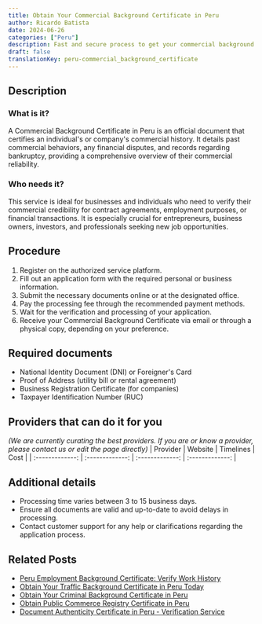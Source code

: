 ```yaml
---
title: Obtain Your Commercial Background Certificate in Peru
author: Ricardo Batista
date: 2024-06-26
categories: ["Peru"]
description: Fast and secure process to get your commercial background certificate in Peru, essential for business and employment purposes.
draft: false
translationKey: peru-commercial_background_certificate
---
```


## Description
### What is it?
A Commercial Background Certificate in Peru is an official document that certifies an individual's or company's commercial history. It details past commercial behaviors, any financial disputes, and records regarding bankruptcy, providing a comprehensive overview of their commercial reliability.

### Who needs it?
This service is ideal for businesses and individuals who need to verify their commercial credibility for contract agreements, employment purposes, or financial transactions. It is especially crucial for entrepreneurs, business owners, investors, and professionals seeking new job opportunities.

## Procedure

1. Register on the authorized service platform.
2. Fill out an application form with the required personal or business information.
3. Submit the necessary documents online or at the designated office.
4. Pay the processing fee through the recommended payment methods.
5. Wait for the verification and processing of your application.
6. Receive your Commercial Background Certificate via email or through a physical copy, depending on your preference.


## Required documents

- National Identity Document (DNI) or Foreigner's Card
- Proof of Address (utility bill or rental agreement)
- Business Registration Certificate (for companies)
- Taxpayer Identification Number (RUC)


## Providers that can do it for you
_(We are currently curating the best providers. If you are or know a provider, please contact us or edit the page directly)_
| Provider        |     Website     |     Timelines    |       Cost      |
| :-------------: | :-------------: |  :-------------: | :-------------: |

## Additional details

- Processing time varies between 3 to 15 business days.
- Ensure all documents are valid and up-to-date to avoid delays in processing.
- Contact customer support for any help or clarifications regarding the application process.




## Related Posts

- [Peru Employment Background Certificate: Verify Work History](https://tramitit.com/guides/peru/employment_background_certificate/)
- [Obtain Your Traffic Background Certificate in Peru Today](https://tramitit.com/guides/peru/traffic_background_certificate/)
- [Obtain Your Criminal Background Certificate in Peru](https://tramitit.com/guides/peru/criminal_background_certificate/)
- [Obtain Public Commerce Registry Certificate in Peru](https://tramitit.com/guides/peru/public_commerce_registry_certificate/)
- [Document Authenticity Certificate in Peru - Verification Service](https://tramitit.com/guides/peru/document_authenticity_certificate/)